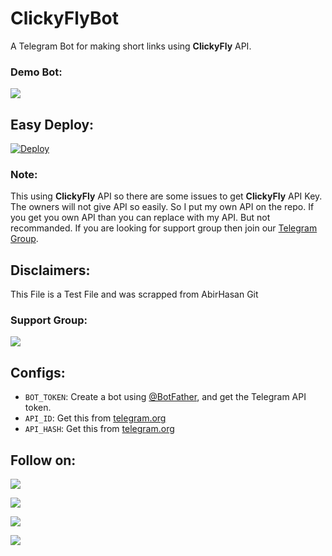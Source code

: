 # ClickyFlyBot
A Telegram Bot for making short links using **ClickyFly** API.

### Demo Bot:
<a href="https://t.me/BestzShortLinkBot"><img src="https://img.shields.io/badge/Demo-Telegram%20Bot-blue.svg?logo=telegram"></a>

## Easy Deploy:
[![Deploy](https://www.herokucdn.com/deploy/button.svg)](https://heroku.com/deploy)

### Note:
This using **ClickyFly** API so there are some issues to get **ClickyFly** API Key. The owners will not give API so easily. So I put my own API on the repo. If you get you own API than you can replace with my API. But not recommanded. If you are looking for support group then join our [Telegram Group](https://t.me/naija_bestz).

## Disclaimers:
This File is a Test File and was scrapped from AbirHasan Git

### Support Group:
<a href="https://t.me/naijabestz"><img src="https://img.shields.io/badge/Telegram-Join%20Telegram%20Group-blue.svg?logo=telegram"></a>

## Configs:

* `BOT_TOKEN`: Create a bot using [@BotFather](https://telegram.dog/BotFather), and get the Telegram API token.
* `API_ID`: Get this from [telegram.org](https://my.telegram.org/apps)
* `API_HASH`: Get this from [telegram.org](https://my.telegram.org/apps)


## Follow on:
<p align="left">
<a href="https://github.com/Davoe-D"><img src="https://img.shields.io/badge/GitHub-Follow%20on%20GitHub-inactive.svg?logo=github"></a>
</p>
<p align="left">
<a href="https://twitter.com/Davoe_D"><img src="https://img.shields.io/badge/Twitter-Follow%20on%20Twitter-informational.svg?logo=twitter"></a>
</p>
<p align="left">
<a href="https://facebook.com/9jabestz"><img src="https://img.shields.io/badge/Facebook-Follow%20on%20Facebook-blue.svg?logo=facebook"></a>
</p>
<p align="left">
<a href="https://instagram.com/davoe_d"><img src="https://img.shields.io/badge/Instagram-Follow%20on%20Instagram-important.svg?logo=instagram"></a>
</p>
